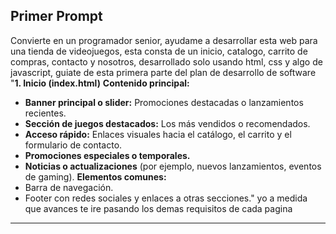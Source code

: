 ## Primer Prompt

Convierte en un programador senior, ayudame a desarrollar esta web para una tienda de videojuegos, esta consta de un inicio, catalogo, carrito de compras, contacto y nosotros, desarrollado solo usando html, css y algo de javascript, guiate de esta primera parte del plan de desarrollo de software  "**1. Inicio (index.html)**
**Contenido principal:**
* **Banner principal o slider:** Promociones destacadas o lanzamientos recientes.
* **Sección de juegos destacados:** Los más vendidos o recomendados.
* **Acceso rápido:** Enlaces visuales hacia el catálogo, el carrito y el formulario de contacto.
* **Promociones especiales o temporales.**
* **Noticias o actualizaciones** (por ejemplo, nuevos lanzamientos, eventos de gaming).
**Elementos comunes:**
* Barra de navegación.
* Footer con redes sociales y enlaces a otras secciones." yo a medida que avances te ire pasando los demas requisitos de cada pagina

---


